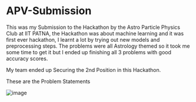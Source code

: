 # APV-Submission

This was my Submission to the Hackathon by the Astro Particle Physics Club at IIT PATNA, the Hackathon was about machine learning and it was first ever hackathon, I learnt a lot by trying out new models and preprocessing steps. The problems were all Astrology themed so it took me some time to get it but I ended up finishing all 3 problems with good accuracy scores.

My team ended up Securing the 2nd Position in this Hackathon.

These are the Problem Statements

![image](https://github.com/Voidbruh/APV-Submission/assets/113231110/55450965-30fd-4fb3-92a9-bcba12c3e47a)

